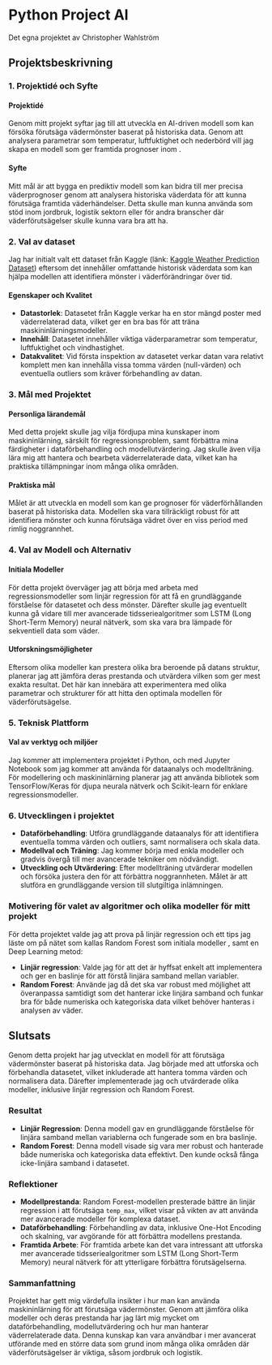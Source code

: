 # Python Project AI
Det egna projektet av Christopher Wahlström

## Projektsbeskrivning

### 1. Projektidé och Syfte

#### Projektidé
Genom mitt projekt syftar jag till att utveckla en AI-driven modell som kan försöka förutsäga vädermönster baserat på historiska data. Genom att analysera parametrar som temperatur, luftfuktighet och nederbörd vill jag skapa en modell som ger framtida prognoser inom .

#### Syfte
Mitt mål är att bygga en prediktiv modell som kan bidra till mer precisa väderprognoser genom att analysera historiska väderdata för att kunna förutsäga framtida väderhändelser. Detta skulle man kunna använda som stöd inom jordbruk, logistik sektorn eller för andra branscher där väderförutsägelser skulle kunna vara bra att ha.

### 2. Val av dataset

Jag har initialt valt ett dataset från Kaggle (länk: [Kaggle Weather Prediction Dataset](https://www.kaggle.com/datasets/ananthr1/weather-prediction)) eftersom det innehåller omfattande historisk väderdata som kan hjälpa modellen att identifiera mönster i väderförändringar över tid.

#### Egenskaper och Kvalitet

- **Datastorlek**: Datasetet från Kaggle verkar ha en stor mängd poster med väderrelaterad data, vilket ger en bra bas för att träna maskininlärningsmodeller.
- **Innehåll**: Datasetet innehåller viktiga väderparametrar som temperatur, luftfuktighet och vindhastighet.
- **Datakvalitet**: Vid första inspektion av datasetet verkar datan vara relativt komplett men kan innehålla vissa tomma värden (null-värden) och eventuella outliers som kräver förbehandling av datan.

### 3. Mål med Projektet

#### Personliga lärandemål
Med detta projekt skulle jag vilja fördjupa mina kunskaper inom maskininlärning, särskilt för regressionsproblem, samt förbättra mina färdigheter i dataförbehandling och modellutvärdering. Jag skulle även vilja lära mig att hantera och bearbeta väderrelaterade data, vilket kan ha praktiska tillämpningar inom många olika områden.

#### Praktiska mål
Målet är att utveckla en modell som kan ge prognoser för väderförhållanden baserat på historiska data. Modellen ska vara tillräckligt robust för att identifiera mönster och kunna förutsäga vädret över en viss period med rimlig noggrannhet.

### 4. Val av Modell och Alternativ

#### Initiala Modeller
För detta projekt överväger jag att börja med arbeta med regressionsmodeller som linjär regression för att få en grundläggande förståelse för datasetet och dess mönster. Därefter skulle jag eventuellt kunna gå vidare till mer avancerade tidsseriealgoritmer som LSTM (Long Short-Term Memory) neural nätverk, som ska vara bra lämpade för sekventiell data som väder.

#### Utforskningsmöjligheter
Eftersom olika modeller kan prestera olika bra beroende på datans struktur, planerar jag att jämföra deras prestanda och utvärdera vilken som ger mest exakta resultat. Det här kan innebära att experimentera med olika parametrar och strukturer för att hitta den optimala modellen för väderförutsägelse.

### 5. Teknisk Plattform

#### Val av verktyg och miljöer
Jag kommer att implementera projektet i Python, och med Jupyter Notebook som jag kommer att använda för dataanalys och modellträning. För modellering och maskininlärning planerar jag att använda bibliotek som TensorFlow/Keras för djupa neurala nätverk och Scikit-learn för enklare regressionsmodeller.

### 6. Utvecklingen i projektet

- **Dataförbehandling**: Utföra grundläggande dataanalys för att identifiera eventuella tomma värden och outliers, samt normalisera och skala data.
- **Modellval och Träning**: Jag kommer börja med enkla modeller och gradvis övergå till mer avancerade tekniker om nödvändigt.
- **Utveckling och Utvärdering**: Efter modellträning utvärderar modellen och försöka justera den för att förbättra noggrannheten. Målet är att slutföra en grundläggande version till slutgiltiga inlämningen.

### Motivering för valet av algoritmer och olika modeller för mitt projekt

För detta projektet valde jag att prova på linjär regression och ett tips jag läste om på nätet som kallas Random Forest som initiala modeller , samt en Deep Learning metod:

- **Linjär regression**: Valde jag för att det är hyffsat enkelt att implementera och ger en baslinje för att förstå linjära samband mellan variabler.
- **Random Forest**: Använde jag då det ska var robust med möjlighet att överanpassa samtidigt som det hanterar icke linjära samband och funkar bra för både numeriska och kategoriska data vilket behöver hanteras i analysen av väder.

## Slutsats

Genom detta projekt har jag utvecklat en modell för att förutsäga vädermönster baserat på historiska data. Jag började med att utforska och förbehandla datasetet, vilket inkluderade att hantera tomma värden och normalisera data. Därefter implementerade jag och utvärderade olika modeller, inklusive linjär regression och Random Forest.

### Resultat

- **Linjär Regression**: Denna modell gav en grundläggande förståelse för linjära samband mellan variablerna och fungerade som en bra baslinje.
- **Random Forest**: Denna modell visade sig vara mer robust och hanterade både numeriska och kategoriska data effektivt. Den kunde också fånga icke-linjära samband i datasetet.

### Reflektioner

- **Modellprestanda**: Random Forest-modellen presterade bättre än linjär regression i att förutsäga `temp_max`, vilket visar på vikten av att använda mer avancerade modeller för komplexa dataset.
- **Dataförbehandling**: Förbehandling av data, inklusive One-Hot Encoding och skalning, var avgörande för att förbättra modellens prestanda.
- **Framtida Arbete**: För framtida arbete kan det vara intressant att utforska mer avancerade tidsseriealgoritmer som LSTM (Long Short-Term Memory) neural nätverk för att ytterligare förbättra förutsägelserna.

### Sammanfattning

Projektet har gett mig värdefulla insikter i hur man kan använda maskininlärning för att förutsäga vädermönster. Genom att jämföra olika modeller och deras prestanda har jag lärt mig mycket om dataförbehandling, modellutvärdering och hur man hanterar väderrelaterade data. Denna kunskap kan vara användbar i mer avancerat utförande med en större data som grund inom många olika områden där väderförutsägelser är viktiga, såsom jordbruk och logistik.